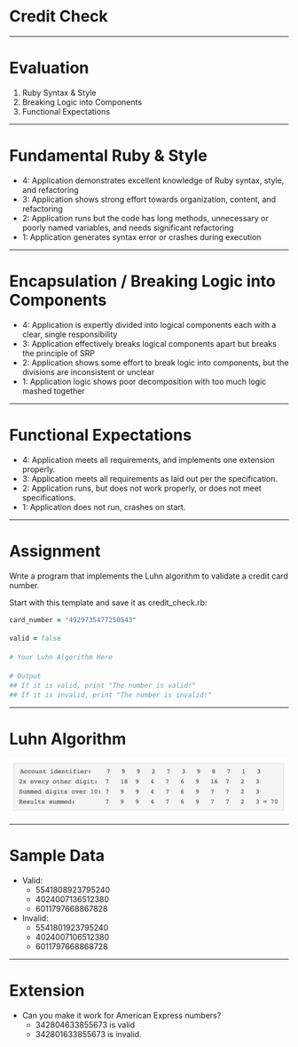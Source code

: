 # Credit Check

---

# Evaluation

1. Ruby Syntax & Style
1. Breaking Logic into Components
1. Functional Expectations

---

# Fundamental Ruby & Style

* 4: Application demonstrates excellent knowledge of Ruby syntax, style, and refactoring
* 3: Application shows strong effort towards organization, content, and refactoring
* 2: Application runs but the code has long methods, unnecessary or poorly named variables, and needs significant refactoring
* 1: Application generates syntax error or crashes during execution

---

# Encapsulation / Breaking Logic into Components

* 4: Application is expertly divided into logical components each with a clear, single responsibility
* 3: Application effectively breaks logical components apart but breaks the principle of SRP
* 2: Application shows some effort to break logic into components, but the divisions are inconsistent or unclear
* 1: Application logic shows poor decomposition with too much logic mashed together

---

# Functional Expectations

* 4: Application meets all requirements, and implements one extension properly.
* 3: Application meets all requirements as laid out per the specification.
* 2: Application runs, but does not work properly, or does not meet specifications.
* 1: Application does not run, crashes on start.

---

# Assignment

Write a program that implements the Luhn algorithm to validate a credit card number.

Start with this template and save it as credit_check.rb:

```ruby
card_number = "4929735477250543"

valid = false

# Your Luhn Algorithm Here

# Output
## If it is valid, print "The number is valid!"
## If it is invalid, print "The number is invalid!"
```

---

# Luhn Algorithm

![inline](luhn.png)

---

# Sample Data

* Valid:
    * 5541808923795240
    * 4024007136512380
    * 6011797668867828
* Invalid:
    * 5541801923795240
    * 4024007106512380
    * 6011797668868728

---

# Extension

* Can you make it work for American Express numbers?
    * 342804633855673 is valid
    * 342801633855673 is invalid.


